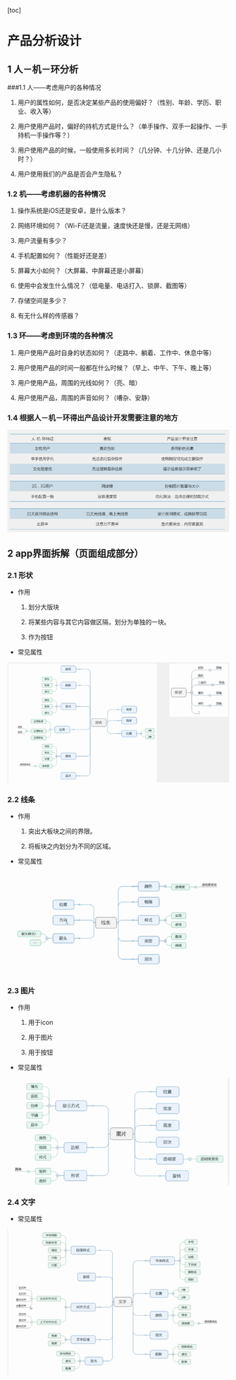 [toc]

# 产品分析设计



## 1 人－机－环分析

###1.1 人——考虑用户的各种情况

1. 用户的属性如何，是否决定某些产品的使用偏好？（性别、年龄、学历、职业、收入等）

2. 用户使用产品时，偏好的持机方式是什么？（单手操作、双手一起操作、一手持机一手操作等？）

3. 用户使用产品的时候，一般使用多长时间？（几分钟、十几分钟、还是几小时？）

4. 用户使用我们的产品是否会产生隐私？



### 1.2 机——考虑机器的各种情况

1. 操作系统是iOS还是安卓，是什么版本？

2. 网络环境如何？（Wi-Fi还是流量，速度快还是慢，还是无网络）

3. 用户流量有多少？

4. 手机配置如何？（性能好还是差）

5. 屏幕大小如何？（大屏幕、中屏幕还是小屏幕）

6. 使用中会发生什么情况？（低电量、电话打入、锁屏、截图等）

7. 存储空间是多少？

8. 有无什么样的传感器？



### 1.3 环——考虑到环境的各种情况

1. 用户使用产品时自身的状态如何？（走路中、躺着、工作中、休息中等）

2. 用户使用产品的时间一般都在什么时候？（早上、中午、下午、晚上等）

3. 用户使用产品，周围的光线如何？（亮、暗）

4. 用户使用产品，周围的声音如何？（嘈杂、安静）



### 1.4 根据人－机－环得出产品设计开发需要注意的地方

![1](/image/04/week2/1.4.png)


## 2 app界面拆解（页面组成部分）

### 2.1 形状

- 作用

    1. 划分大版块

    2. 将某些内容与其它内容做区隔，划分为单独的一块。

    3. 作为按钮

- 常见属性

![1](/image/04/week2/2.1.png)



### 2.2 线条

- 作用

    1. 突出大板块之间的界限。

    2. 将板块之内划分为不同的区域。

- 常见属性

![1](/image/04/week2/2.2.png)


### 2.3 图片

- 作用

    1. 用于icon

    2. 用于图片

    3. 用于按钮

- 常见属性

![1](/image/04/week2/2.3.png)


### 2.4 文字

- 常见属性

![1](/image/04/week2/2.4.png)
